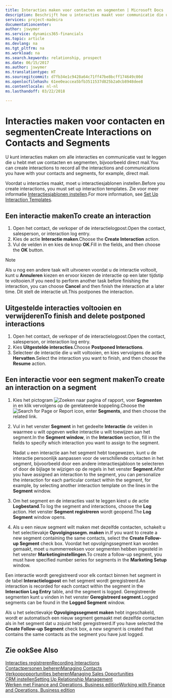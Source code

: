 ```yaml
---
title: Interacties maken voor contacten en segmenten | Microsoft Docs
description: Beschrijft hoe u interacties maakt voor communicatie die u hebt met uw contacten en segmenten in Finance and Operations, Business edition, bijvoorbeeld direct mail.
services: project-madeira
documentationcenter: 
author: jswymer
ms.service: dynamics365-financials
ms.topic: article
ms.devlang: na
ms.tgt_pltfrm: na
ms.workload: na
ms.search.keywords: relationship, prospect
ms.date: 06/15/2017
ms.author: jswymer
ms.translationtype: HT
ms.sourcegitcommit: d7fb34e1c9428a64c71ff47be8bcff174649c00d
ms.openlocfilehash: 61ee0eaccea5bfb3511537d825b2a0cb8948dee8
ms.contentlocale: nl-nl
ms.lasthandoff: 03/22/2018

---
```

# <a name="create-interactions-on-contacts-and-segments"></a><span data-ttu-id="f6191-103">Interacties maken voor contacten en segmenten</span><span class="sxs-lookup"><span data-stu-id="f6191-103">Create Interactions on Contacts and Segments</span></span>
<span data-ttu-id="f6191-104">U kunt interacties maken om alle interacties en communicatie vast te leggen die u hebt met uw contacten en segmenten, bijvoorbeeld direct mail.</span><span class="sxs-lookup"><span data-stu-id="f6191-104">You can create interactions to record all the interactions and communications you have with your contacts and segments, for example, direct mail.</span></span>

<span data-ttu-id="f6191-105">Voordat u interacties maakt, moet u interactiesjablonen instellen.</span><span class="sxs-lookup"><span data-stu-id="f6191-105">Before you create interactions, you must set up interaction templates.</span></span> <span data-ttu-id="f6191-106">Zie voor meer informatie [Interactiesjablonen instellen](marketing-interactions.md).</span><span class="sxs-lookup"><span data-stu-id="f6191-106">For more information, see  [Set Up Interaction Templates](marketing-interactions.md).</span></span>

## <a name="to-create-an-interaction"></a><span data-ttu-id="f6191-107">Een interactie maken</span><span class="sxs-lookup"><span data-stu-id="f6191-107">To create an interaction</span></span>
1. <span data-ttu-id="f6191-108">Open het contact, de verkoper of de interactielogpost.</span><span class="sxs-lookup"><span data-stu-id="f6191-108">Open the contact, salesperson, or interaction log entry.</span></span>
2. <span data-ttu-id="f6191-109">Kies de actie **Interactie maken**.</span><span class="sxs-lookup"><span data-stu-id="f6191-109">Choose the **Create Interaction** action.</span></span>
3. <span data-ttu-id="f6191-110">Vul de velden in en kies de knop **OK**.</span><span class="sxs-lookup"><span data-stu-id="f6191-110">Fill in the fields, and then choose the **OK** button.</span></span>

> [!NOTE]  
>   <span data-ttu-id="f6191-111">Als u nog een andere taak wilt uitvoeren voordat u de interactie voltooit, kunt u **Annuleren** kiezen en ervoor kiezen de interactie op een later tijdstip te voltooien.</span><span class="sxs-lookup"><span data-stu-id="f6191-111">If you need to perform another task before finishing the interaction, you can choose **Cancel** and then finish the interaction at a later time.</span></span> <span data-ttu-id="f6191-112">Dit stelt de interactie uit.</span><span class="sxs-lookup"><span data-stu-id="f6191-112">This postpones the interaction.</span></span>

## <a name="to-finish-and-delete-postponed-interactions"></a><span data-ttu-id="f6191-113">Uitgestelde interacties voltooien en verwijderen</span><span class="sxs-lookup"><span data-stu-id="f6191-113">To finish and delete postponed interactions</span></span>
1. <span data-ttu-id="f6191-114">Open het contact, de verkoper of de interactielogpost.</span><span class="sxs-lookup"><span data-stu-id="f6191-114">Open the contact, salesperson, or interaction log entry.</span></span>
2. <span data-ttu-id="f6191-115">Kies **Uitgestelde interacties**.</span><span class="sxs-lookup"><span data-stu-id="f6191-115">Choose **Postponed Interactions**.</span></span>
3. <span data-ttu-id="f6191-116">Selecteer de interactie die u wilt voltooien, en kies vervolgens de actie **Hervatten**.</span><span class="sxs-lookup"><span data-stu-id="f6191-116">Select the interaction you want to finish, and then choose the **Resume** action.</span></span>

## <a name="to-create-an-interaction-on-a-segment"></a><span data-ttu-id="f6191-117">Een interactie voor een segment maken</span><span class="sxs-lookup"><span data-stu-id="f6191-117">To create an interaction on a segment</span></span>
1. <span data-ttu-id="f6191-118">Kies het pictogram ![Zoeken naar pagina of rapport](media/ui-search/search_small.png "pictogram Zoeken naar pagina of rapport"), voer **Segmenten** in en klik vervolgens op de gerelateerde koppeling.</span><span class="sxs-lookup"><span data-stu-id="f6191-118">Choose the ![Search for Page or Report](media/ui-search/search_small.png "Search for Page or Report icon") icon, enter **Segments**, and then choose the related link.</span></span>
2. <span data-ttu-id="f6191-119">Vul in het venster **Segment** in het gedeelte **Interactie** de velden in waarmee u wilt opgeven welke interactie u wilt toewijzen aan het segment.</span><span class="sxs-lookup"><span data-stu-id="f6191-119">In the **Segment window**, in the **Interaction** section, fill in the fields to specify which interaction you want to assign to the segment.</span></span>

    <span data-ttu-id="f6191-120">Nadat u een interactie aan het segment hebt toegewezen, kunt u de interactie persoonlijk aanpassen voor de verschillende contacten in het segment, bijvoorbeeld door een andere interactiesjabloon te selecteren of door de bijlage te wijzigen op de regels in het venster **Segment**.</span><span class="sxs-lookup"><span data-stu-id="f6191-120">After you have assigned an interaction to the segment, you can personalize the interaction for each particular contact within the segment, for example, by selecting another interaction template on the lines in the **Segment** window.</span></span>  
3. <span data-ttu-id="f6191-121">Om het segment en de interacties vast te leggen kiest u de actie **Logbestand**.</span><span class="sxs-lookup"><span data-stu-id="f6191-121">To log the segment and interactions, choose the **Log** action.</span></span> <span data-ttu-id="f6191-122">Het venster **Segment registreren** wordt geopend.</span><span class="sxs-lookup"><span data-stu-id="f6191-122">The **Log Segment** window opens.</span></span>
4. <span data-ttu-id="f6191-123">Als u een nieuw segment wilt maken met dezelfde contacten, schakelt u het selectievakje **Opvolgingssegm. maken** in.</span><span class="sxs-lookup"><span data-stu-id="f6191-123">If you want to create a new segment containing the same contacts, select the **Create Follow-up Segment** check box.</span></span> <span data-ttu-id="f6191-124">Voordat het opvolgingssegment kan worden gemaakt, moet u nummerreeksen voor segmenten hebben ingesteld in het venster **Marketinginstellingen**.</span><span class="sxs-lookup"><span data-stu-id="f6191-124">To create a follow-up segment, you must have specified number series for segments in the **Marketing Setup** window.</span></span>

<span data-ttu-id="f6191-125">Een interactie wordt geregistreerd voor elk contact binnen het segment in de tabel **Interactielogpost** en het segment wordt geregistreerd.</span><span class="sxs-lookup"><span data-stu-id="f6191-125">An interaction is recorded for each contact within the segment in the **Interaction Log Entry** table, and the segment is logged.</span></span> <span data-ttu-id="f6191-126">Geregistreerde segmenten kunt u vinden in het venster **Geregistreerd segment**.</span><span class="sxs-lookup"><span data-stu-id="f6191-126">Logged segments can be found in the **Logged Segment** window.</span></span>

<span data-ttu-id="f6191-127">Als u het selectievakje **Opvolgingssegment maken** hebt ingeschakeld, wordt er automatisch een nieuw segment gemaakt met dezelfde contacten als in het segment dat u zojuist hebt geregistreerd.</span><span class="sxs-lookup"><span data-stu-id="f6191-127">If you have selected the **Create Follow-up Segment** check box, a new segment is created that contains the same contacts as the segment you have just logged.</span></span>

## <a name="see-also"></a><span data-ttu-id="f6191-128">Zie ook</span><span class="sxs-lookup"><span data-stu-id="f6191-128">See Also</span></span>
[<span data-ttu-id="f6191-129">Interacties registreren</span><span class="sxs-lookup"><span data-stu-id="f6191-129">Recording Interactions</span></span>](marketing-interactions.md)  
[<span data-ttu-id="f6191-130">Contactpersonen beheren</span><span class="sxs-lookup"><span data-stu-id="f6191-130">Managing Contacts</span></span>](marketing-contacts.md)  
[<span data-ttu-id="f6191-131">Verkoopopportunities beheren</span><span class="sxs-lookup"><span data-stu-id="f6191-131">Managing Sales Opportunities</span></span>](marketing-manage-sales-opportunities.md)  
[<span data-ttu-id="f6191-132">CRM instellen</span><span class="sxs-lookup"><span data-stu-id="f6191-132">Setting Up Relationship Management</span></span>](marketing-setup-marketing.md)  
[<span data-ttu-id="f6191-133">Werken met Finance and Operations, Business edition</span><span class="sxs-lookup"><span data-stu-id="f6191-133">Working with Finance and Operations, Business edition</span></span>](ui-work-product.md)

